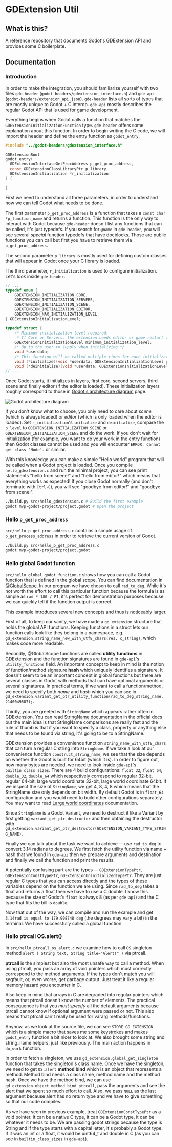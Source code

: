 # GDExtension Util


## What is this?

A reference repository that documents Godot's GDExtension API and provides some C boilerplate.

## Documentation

### Introduction

In order to make the integration, you should familiarize yourself with two files `gde-header` (`godot-headers/gdextension_interface.h`) and `gde-api` (`godot-headers/extension_api.json`). `gde-header` lists all sorts of types that are mostly unique to Godot + C interop. `gde-api` mostly describes the regular Godot API that is used for game development. 

Everything begins when Godot calls a function that matches the `GDExtensionInitializationFunction` type. `gde-header` offers some explanation about this function. In order to begin writing the C code, we will import the header and define the entry function as `godot_entry`.

```c
#include "../godot-headers/gdextension_interface.h"

GDExtensionBool
godot_entry(
  GDExtensionInterfaceGetProcAddress p_get_proc_address,
  const GDExtensionClassLibraryPtr p_library,
  GDExtensionInitialization *r_initialization
) {

}
```

First we need to understand all three parameters, in order to understand how we can tell Godot what needs to be done. 

The first parameter `p_get_proc_address` is a function that takes a `const char *p_function_name` and returns a function. This function is the only way to interact with Godot because `gde-header` doesn't list any functions that can be called, it's just typedefs. If you search for `@name` in `gde-header`, you will see several *special* function typedefs that have docblocks. Those are public functions you can call but first you have to retrieve them via `p_get_proc_address`.

The second parameter `p_library` is mostly used for defining custom classes that will appear in Godot once your C library is loaded.

The third parameter, `r_initialization` is used to configure initialization. Let's look inside `gde-header`.
```c
// ...
typedef enum {
	GDEXTENSION_INITIALIZATION_CORE,
	GDEXTENSION_INITIALIZATION_SERVERS,
	GDEXTENSION_INITIALIZATION_SCENE,
	GDEXTENSION_INITIALIZATION_EDITOR,
	GDEXTENSION_MAX_INITIALIZATION_LEVEL,
} GDExtensionInitializationLevel;

typedef struct {
	/* Minimum initialization level required.
	 * If Core or Servers, the extension needs editor or game restart to take effect */
	GDExtensionInitializationLevel minimum_initialization_level;
	/* Up to the user to supply when initializing */
	void *userdata;
	/* This function will be called multiple times for each initialization level. */
	void (*initialize)(void *userdata, GDExtensionInitializationLevel p_level);
	void (*deinitialize)(void *userdata, GDExtensionInitializationLevel p_level);
// ...
```

Once Godot starts, it initializes in layers, first core, second servers, third scene and finally editor (if the editor is loaded). These initialization layers roughly correspond to those in [Godot's architecture diagram](https://docs.godotengine.org/en/stable/contributing/development/core_and_modules/godot_architecture_diagram.html) page. 

![Godot architecture diagram](https://docs.godotengine.org/en/stable/_images/architecture_diagram.jpg)

If you don't know what to choose, you only need to care about *scene* (which is always loaded) or *editor* (which is only loaded when the editor is loaded). Set `r_initialization`'s `initialize` and `deinitialize`, compare the `p_level` to `GDEXTENSION_INITIALIZATION_SCENE` or `GDEXTENSION_INITIALIZATION_SCENE` and do the work. If you don't wait for initialization (for example, you want to do your work in the entry function) then Godot classes cannot be used and you will encounter `ERROR: Cannot get class 'Node'.` or similar.

With this knowledge you can make a simple "Hello world" program that will be called when a Godot project is loaded. Once you compile `hello_gdextension.c` and run the minimal project, you can see print statements "hello from scene!" and "hello from editor!" which means that everything works as expected! If you close Godot normally (and don't terminate with `Ctrl-C`), you will see "goodbye from editor!" and "goodbye from scene!". 

```bash
./build.py src/hello_gdextension.c # Build the first example
godot mvp-godot-project/project.godot # Open the project
```

### Hello `p_get_proc_address`

`src/hello_p_get_proc_address.c` contains a simple usage of `p_get_process_address` in order to retrieve the current version of Godot.

```bash
./build.py src/hello_p_get_proc_address.c
godot mvp-godot-project/project.godot
```

### Hello global Godot function

`src/hello_global_godot_function.c` shows how you can call a Godot function that is defined in the global scope. You can find documentation in [@GlobalScope](https://docs.godotengine.org/en/stable/classes/class_%40globalscope.html). In our program we have chosen to call `rad_to_deg`. While it's not worth the effort to call this particular function because the formula is as simple as `rad * 180 / PI`, it's perfect for demonstration purposes because we can quickly tell if the function output is correct.

This example introduces several new concepts and thus is noticeably larger.

First of all, to keep our sanity, we have made a `gd_extension` structure that holds the global API functions. Keeping functions in a struct lets our function calls look like they belong in a namespace, e.g. `gd_extension.string_name_new_with_utf8_chars(res, c_string)`, which makes code more readable. 

Secondly, @GlobalScope functions are called **utility functions** in GDExtension and the function signatures are found in `gde-api`'s `utility_functions` field. An important concept to keep in mind is the notion of function/method signature **hash** which uniquely identifies a signature. It doesn't seem to be an important concept in global functions but there are several classes in Godot with methods that can have optional arguments or several signatures. In practical terms, if we want to call a function/method, we need to specify both *name* and *hash* which you can see in `gd_extension.variant_get_ptr_utility_function(rad_to_deg_string_name, 2140049587);`.

Thirdly, you are greeted with `StringName` which appears rather often in GDExtension. You can read [StringName documentation](https://docs.godotengine.org/en/stable/classes/class_stringname.html) in the official docs but the main idea is that StringName comparisons are really fast and the rule of thumb is that if you want to specify a class, property or anything else that needs to be found via string, it's going to be to a StringName. 

GDExtension provides a convenience function `string_name_with_utf8_chars` that can turn a regular C string into `StringName`. If we take a look at our convenience function `construct_string_name`, we see that the size depends on whether the Godot is built for 64bit (which it is). In order to figure out, how many bytes are needed, we need to look inside `gde-api`'s `builtin_class_sizes`. There are 4 build configurations: `float_32`, `float_64`, `double_32`, `double_64` which respectively correspond to regular 32-bit, regular 64-bit, large world coordinate 32-bit, large world coordinate 64bit. If we inspect the size of `StringName`, we get 4, 8, 4, 8 which means that the StringName size only depends on bit width. By default Godot is in `float_64` configuration and you would need to build other configurations separately. You may want to read [Large world coordinates](https://docs.godot.community/tutorials/physics/large_world_coordinates.html) documentation.

Since `StringName` is a Godot Variant, we need to destruct it like a Variant by first getting `variant_get_ptr_destructor` and then obtaining the destructor with `gd_extension.variant_get_ptr_destructor(GDEXTENSION_VARIANT_TYPE_STRING_NAME)`. 

Finally we can talk about the task we want to achieve -- use `rad_to_deg` to convert 3.14 radians to degrees. We first fetch the utility function via name + hash that we found in `gde-api` then we prepare arguments and destination and finally we call the function and print the results.

A potentially confusing part are the types -- `GDExtensionTypePtr`, `GDExtensionConstTypePtr`, `GDExtensionUninitializedTypePtr`. They are just regular C types that you can access directly and the types of these variables depend on the function we are using. Since `rad_to_deg` takes a float and returns a float then we have to use a C double. I know this because the size of Godot's `float` is always 8 (as per `gde-api`) and the C type that fits the bill is `double`.

Now that out of the way, we can compile and run the example and get `3.14rad is equal to 179.908748 deg` (the degrees may vary a bit) in the terminal. We have successfully called a global function. 

### Hello ptrcall OS.alert()

In `src/hello_ptrcall_os_alert.c` we examine how to call `OS` singleton method `alert ( String text, String title="Alert!" )` via ptrcall.

**ptrcall** is the simplest but also the most unsafe way to call a method. When using ptrcall, you pass an array of void pointers which must correctly correspond to the method arguments. If the types don't match you will segfault, or, even worse, get garbage output. Just treat it like a regular memory hazard you encounter in C.

Also keep in mind that arrays in C are degraded into regular pointers which means that ptrcall doesn't know the number of elements. The practical consequence is that you *must specify* all the default arguments because ptrcall cannot know if optional argument were passed or not. This also means that ptrcall can't really be used for vararg methods/functions.

Anyhow, as we look at the source file, we can see `STORE_GD_EXTENSION` which is a simple macro that saves me some keystrokes and makes `godot_entry` function a bit nicer to look at. We also brought some string and string_name helpers, just like previously. The main action happens in `do_work` function.

In order to fetch a singleton, we use `gd_extension.global_get_singleton` function that takes the singleton's class name. Once we have the singleton, we need to get `OS.alert` **method bind** which is an object that represents a method. Method bind needs a class name, method name and the method hash. Once we have the method bind, we can use `gd_extension.object_method_bind_ptrcall`, pass the arguments and see the alert that we spent so much effort to call. Also, we pass `NULL` as the last argument because alert has no return type and we have to give something so that our code compiles.

As we have seen in previous example, treat `GDExtensionConstTypePtr` as a void pointer. It can be a native C type, it can be a Godot type, it can be whatever it needs to be. We are passing godot strings because the type is String and if the type starts with a capital letter, it's probably a Godot type. If it was an int or a float, it would be uint64_t and double in C (as you can see in `builtin_class_sizes` in `gde-api`).
